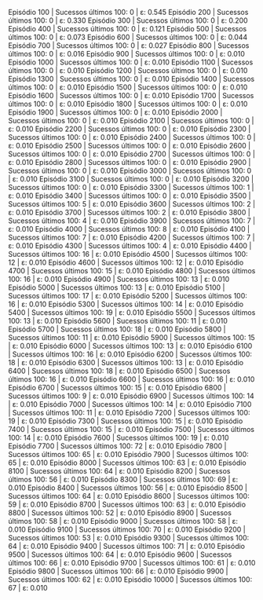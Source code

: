 Episódio  100 | Sucessos últimos 100:  0 | ε: 0.545
Episódio  200 | Sucessos últimos 100:  0 | ε: 0.330
Episódio  300 | Sucessos últimos 100:  0 | ε: 0.200
Episódio  400 | Sucessos últimos 100:  0 | ε: 0.121
Episódio  500 | Sucessos últimos 100:  0 | ε: 0.073
Episódio  600 | Sucessos últimos 100:  0 | ε: 0.044
Episódio  700 | Sucessos últimos 100:  0 | ε: 0.027
Episódio  800 | Sucessos últimos 100:  0 | ε: 0.016
Episódio  900 | Sucessos últimos 100:  0 | ε: 0.010
Episódio 1000 | Sucessos últimos 100:  0 | ε: 0.010
Episódio 1100 | Sucessos últimos 100:  0 | ε: 0.010
Episódio 1200 | Sucessos últimos 100:  0 | ε: 0.010
Episódio 1300 | Sucessos últimos 100:  0 | ε: 0.010
Episódio 1400 | Sucessos últimos 100:  0 | ε: 0.010
Episódio 1500 | Sucessos últimos 100:  0 | ε: 0.010
Episódio 1600 | Sucessos últimos 100:  0 | ε: 0.010
Episódio 1700 | Sucessos últimos 100:  0 | ε: 0.010
Episódio 1800 | Sucessos últimos 100:  0 | ε: 0.010
Episódio 1900 | Sucessos últimos 100:  0 | ε: 0.010
Episódio 2000 | Sucessos últimos 100:  0 | ε: 0.010
Episódio 2100 | Sucessos últimos 100:  0 | ε: 0.010
Episódio 2200 | Sucessos últimos 100:  0 | ε: 0.010
Episódio 2300 | Sucessos últimos 100:  0 | ε: 0.010
Episódio 2400 | Sucessos últimos 100:  0 | ε: 0.010
Episódio 2500 | Sucessos últimos 100:  0 | ε: 0.010
Episódio 2600 | Sucessos últimos 100:  0 | ε: 0.010
Episódio 2700 | Sucessos últimos 100:  0 | ε: 0.010
Episódio 2800 | Sucessos últimos 100:  0 | ε: 0.010
Episódio 2900 | Sucessos últimos 100:  0 | ε: 0.010
Episódio 3000 | Sucessos últimos 100:  0 | ε: 0.010
Episódio 3100 | Sucessos últimos 100:  0 | ε: 0.010
Episódio 3200 | Sucessos últimos 100:  0 | ε: 0.010
Episódio 3300 | Sucessos últimos 100:  1 | ε: 0.010
Episódio 3400 | Sucessos últimos 100:  0 | ε: 0.010
Episódio 3500 | Sucessos últimos 100:  5 | ε: 0.010
Episódio 3600 | Sucessos últimos 100:  2 | ε: 0.010
Episódio 3700 | Sucessos últimos 100:  2 | ε: 0.010
Episódio 3800 | Sucessos últimos 100:  4 | ε: 0.010
Episódio 3900 | Sucessos últimos 100:  7 | ε: 0.010
Episódio 4000 | Sucessos últimos 100:  8 | ε: 0.010
Episódio 4100 | Sucessos últimos 100:  7 | ε: 0.010
Episódio 4200 | Sucessos últimos 100:  7 | ε: 0.010
Episódio 4300 | Sucessos últimos 100:  4 | ε: 0.010
Episódio 4400 | Sucessos últimos 100: 16 | ε: 0.010
Episódio 4500 | Sucessos últimos 100: 12 | ε: 0.010
Episódio 4600 | Sucessos últimos 100: 12 | ε: 0.010
Episódio 4700 | Sucessos últimos 100: 15 | ε: 0.010
Episódio 4800 | Sucessos últimos 100: 16 | ε: 0.010
Episódio 4900 | Sucessos últimos 100: 13 | ε: 0.010
Episódio 5000 | Sucessos últimos 100: 13 | ε: 0.010
Episódio 5100 | Sucessos últimos 100: 17 | ε: 0.010
Episódio 5200 | Sucessos últimos 100: 16 | ε: 0.010
Episódio 5300 | Sucessos últimos 100: 14 | ε: 0.010
Episódio 5400 | Sucessos últimos 100: 19 | ε: 0.010
Episódio 5500 | Sucessos últimos 100: 13 | ε: 0.010
Episódio 5600 | Sucessos últimos 100: 11 | ε: 0.010
Episódio 5700 | Sucessos últimos 100: 18 | ε: 0.010
Episódio 5800 | Sucessos últimos 100: 11 | ε: 0.010
Episódio 5900 | Sucessos últimos 100: 15 | ε: 0.010
Episódio 6000 | Sucessos últimos 100: 13 | ε: 0.010
Episódio 6100 | Sucessos últimos 100: 16 | ε: 0.010
Episódio 6200 | Sucessos últimos 100: 18 | ε: 0.010
Episódio 6300 | Sucessos últimos 100: 13 | ε: 0.010
Episódio 6400 | Sucessos últimos 100: 18 | ε: 0.010
Episódio 6500 | Sucessos últimos 100: 16 | ε: 0.010
Episódio 6600 | Sucessos últimos 100: 16 | ε: 0.010
Episódio 6700 | Sucessos últimos 100: 15 | ε: 0.010
Episódio 6800 | Sucessos últimos 100:  9 | ε: 0.010
Episódio 6900 | Sucessos últimos 100: 14 | ε: 0.010
Episódio 7000 | Sucessos últimos 100: 14 | ε: 0.010
Episódio 7100 | Sucessos últimos 100: 11 | ε: 0.010
Episódio 7200 | Sucessos últimos 100: 19 | ε: 0.010
Episódio 7300 | Sucessos últimos 100: 15 | ε: 0.010
Episódio 7400 | Sucessos últimos 100: 15 | ε: 0.010
Episódio 7500 | Sucessos últimos 100: 14 | ε: 0.010
Episódio 7600 | Sucessos últimos 100: 19 | ε: 0.010
Episódio 7700 | Sucessos últimos 100: 72 | ε: 0.010
Episódio 7800 | Sucessos últimos 100: 65 | ε: 0.010
Episódio 7900 | Sucessos últimos 100: 65 | ε: 0.010
Episódio 8000 | Sucessos últimos 100: 63 | ε: 0.010
Episódio 8100 | Sucessos últimos 100: 64 | ε: 0.010
Episódio 8200 | Sucessos últimos 100: 56 | ε: 0.010
Episódio 8300 | Sucessos últimos 100: 69 | ε: 0.010
Episódio 8400 | Sucessos últimos 100: 56 | ε: 0.010
Episódio 8500 | Sucessos últimos 100: 64 | ε: 0.010
Episódio 8600 | Sucessos últimos 100: 59 | ε: 0.010
Episódio 8700 | Sucessos últimos 100: 63 | ε: 0.010
Episódio 8800 | Sucessos últimos 100: 52 | ε: 0.010
Episódio 8900 | Sucessos últimos 100: 58 | ε: 0.010
Episódio 9000 | Sucessos últimos 100: 58 | ε: 0.010
Episódio 9100 | Sucessos últimos 100: 70 | ε: 0.010
Episódio 9200 | Sucessos últimos 100: 53 | ε: 0.010
Episódio 9300 | Sucessos últimos 100: 64 | ε: 0.010
Episódio 9400 | Sucessos últimos 100: 71 | ε: 0.010
Episódio 9500 | Sucessos últimos 100: 64 | ε: 0.010
Episódio 9600 | Sucessos últimos 100: 66 | ε: 0.010
Episódio 9700 | Sucessos últimos 100: 61 | ε: 0.010
Episódio 9800 | Sucessos últimos 100: 66 | ε: 0.010
Episódio 9900 | Sucessos últimos 100: 62 | ε: 0.010
Episódio 10000 | Sucessos últimos 100: 67 | ε: 0.010